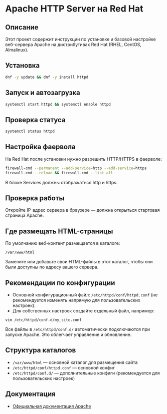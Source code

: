 # Apache HTTP Server на Red Hat

## Описание
Этот проект содержит инструкции по установке и базовой настройке веб-сервера Apache на дистрибутивах Red Hat (RHEL, CentOS, Almalinux).

## Установка
```bash
dnf -y update && dnf -y install httpd
```

## Запуск и автозагрузка
```bash
systemctl start httpd && systemctl enable httpd
```

## Проверка статуса
```bash
systemctl status httpd
```

## Настройка фаервола
На Red Hat после установки нужно разрешить HTTP/HTTPS в фаерволе:
```bash
firewall-cmd --permanent --add-service=http --add-service=https
firewall-cmd --reload && firewall-cmd --list-all
```
В блоке Services должны отображаться http и https.

## Проверка работы
Откройте IP-адрес сервера в браузере — должна открыться стартовая страница Apache.

## Где размещать HTML-страницы
По умолчанию веб-контент размещается в каталоге:
```
/var/www/html
```
Замените или добавьте свои HTML-файлы в этот каталог, чтобы они были доступны по адресу вашего сервера.

## Рекомендации по конфигурации
- Основной конфигурационный файл: `/etc/httpd/conf/httpd.conf` (не рекомендуется изменять напрямую для пользовательских настроек).
- Для собственных настроек создайте отдельный файл, например:
```
vim /etc/httpd/conf.d/my_site.conf
```
Все файлы в `/etc/httpd/conf.d/` автоматически подключаются при запуске Apache. Это облегчает управление и обновление.

## Структура каталогов
- `/var/www/html` — основной каталог для размещения сайта
- `/etc/httpd/conf/httpd.conf` — основной конфиг
- `/etc/httpd/conf.d/` — дополнительные конфиги (рекомендуется для пользовательских настроек)

## Документация
- [Официальная документация Apache](https://httpd.apache.org/docs/)

